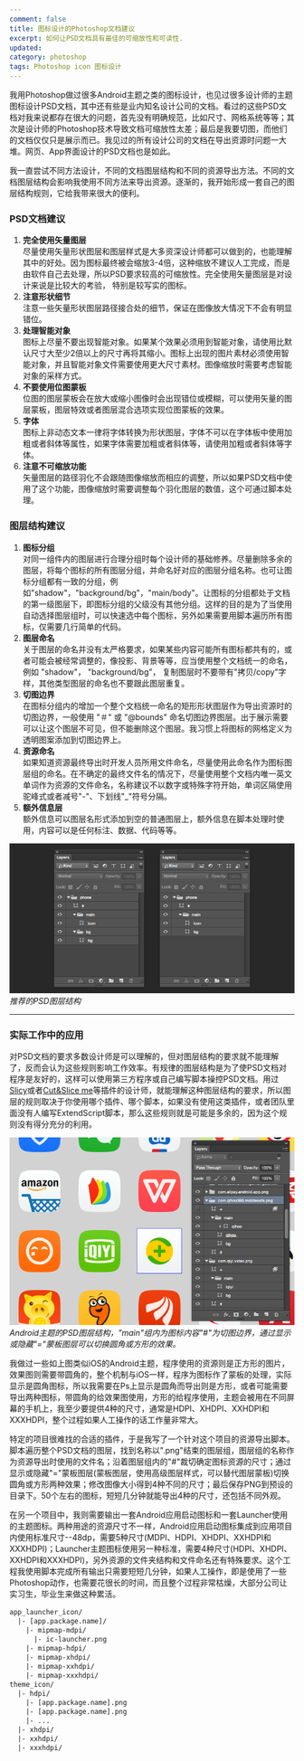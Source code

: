 ```yaml
---
comment: false
title: 图标设计的Photoshop文档建议
excerpt: 如何让PSD文档具有最佳的可缩放性和可读性.
updated:
category: photoshop
tags: Photoshop icon 图标设计
---
```


我用Photoshop做过很多Android主题之类的图标设计，也见过很多设计师的主题图标设计PSD文档，其中还有些是业内知名设计公司的文档。看过的这些PSD文档对我来说都存在很大的问题，首先没有明确规范，比如尺寸、网格系统等等；其次是设计师的Photoshop技术导致文档可缩放性太差；最后是我要切图，而他们的文档仅仅只是展示而已。我见过的所有设计公司的文档在导出资源时问题一大堆。网页、App界面设计的PSD文档也是如此。

我一直尝试不同方法设计，不同的文档图层结构和不同的资源导出方法。不同的文档图层结构会影响我使用不同方法来导出资源。逐渐的，我开始形成一套自己的图层结构规则，它给我带来很大的便利。

### PSD文档建议

1. **完全使用矢量图层**  
尽量使用矢量形状图层和图层样式是大多资深设计师都可以做到的，也能理解其中的好处。因为图标最终被会缩放3-4倍，这种缩放不建议人工完成，而是由软件自己去处理，所以PSD要求较高的可缩放性。完全使用矢量图层是对设计来说是比较大的考验， 特别是较写实的图标。
2. **注意形状细节**  
注意一些矢量形状图层路径接合处的细节，保证在图像放大情况下不会有明显错位。
3. **处理智能对象**  
图标上尽量不要出现智能对象。如果某个效果必须用到智能对象，请使用比默认尺寸大至少2倍以上的尺寸再将其缩小。图标上出现的图片素材必须使用智能对象，并且智能对象文件需要使用更大尺寸素材。图像缩放时需要考虑智能对象的采样方式。
4. **不要使用位图蒙板**  
位图的图层蒙板会在放大或缩小图像时会出现错位或模糊，可以使用矢量的图层蒙板，图层特效或者图层混合选项实现位图蒙板的效果。
5. **字体**  
图标上非动态文本一律将字体转换为形状图层，字体不可以在字体板中使用加粗或者斜体等属性，如果字体需要加粗或者斜体等，请使用加粗或者斜体等字体。
6. **注意不可缩放功能**  
矢量图层的路径羽化不会跟随图像缩放而相应的调整，所以如果PSD文档中使用了这个功能，图像缩放时需要调整每个羽化图层的数值，这个可通过脚本处理。

### 图层结构建议

1. **图标分组**  
对同一组件内的图层进行合理分组时每个设计师的基础修养。尽量删除多余的图层，将每个图标的所有图层分组，并命名好对应的图层分组名称。也可让图标分组都有一致的分组，例如"shadow"，"background/bg"，"main/body"。让图标的分组都处于文档的第一级图层下，即图标分组的父级没有其他分组。这样的目的是为了当使用自动选择图层组时，可以快速选中每个图标，另外如果需要用脚本遍历所有图标，仅需要几行简单的代码。
2. **图层命名**  
关于图层的命名并没有太严格要求，如果某些内容可能所有图标都共有的，或者可能会被经常调整的，像投影、背景等等，应当使用整个文档统一的命名，例如  "shadow"， "background/bg"， 复制图层时不要带有"拷贝/copy"字样，其他类型图层的命名也不要跟此图层重复。
3. **切图边界**  
在图标分组内的增加一个整个文档统一命名的矩形形状图层作为导出资源时的切图边界，一般使用 "＃" 或 "@bounds" 命名切图边界图层。出于展示需要可以让这个图层不可见，但不能删除这个图层。我习惯上将图标的网格定义为透明图案添加到切图边界上。
4. **资源命名**  
如果知道资源最终导出时开发人员所用文件命名，尽量使用此命名作为图标图层组的命名。在不确定的最终文件名的情况下，尽量使用整个文档内唯一英文单词作为资源的文件命名，名称建议不以数字或特殊字符开始，单词区隔使用驼峰式或者减号"-"、下划线"_"符号分隔。
5. **额外信息层**  
额外信息可以图层名形式添加到空的普通图层上，额外信息在脚本处理时使用，内容可以是任何标注、数据、代码等等。

![photoshop advice for icon design](/images/photoshop_advice_for_icon_design/photoshop_layers.png)_推荐的PSD图层结构_

---

### 实际工作中的应用

对PSD文档的要求多数设计师是可以理解的，但对图层结构的要求就不能理解了，反而会认为这些规则影响工作效率。有规律的图层结构是为了使PSD文档对程序是友好的，这样可以使用第三方程序或自己编写脚本操控PSD文档。用过[Slicy][slicy]或者[Cut&Slice me][Cut&Slice me]等插件的设计师，就能理解这种图层结构的要求，所以图层的规则取决于你使用哪个插件、哪个脚本，如果没有使用这类插件，或者团队里面没有人编写ExtendScript脚本，那么这些规则就是可能是多余的，因为这个规则没有得分充分的利用。

![icon design case](/images/photoshop_advice_for_icon_design/icon_design_case_1.png)_Android主题的PSD图层结构，"main"组内为图标内容"#"为切图边界，通过显示或隐藏"="蒙板图层可以切换圆角或方形的效果。_

我做过一些如上图类似iOS的Android主题，程序使用的资源则是正方形的图片，效果图则需要带圆角的，整个机制与iOS一样，程序为图标作了蒙板的处理，实际显示是圆角图标，所以我需要在Ps上显示是圆角而导出则是方形，或者可能需要导出两种图标，带圆角的给效果图使用，方形的给程序使用，主题会被用在不同屏幕的手机上，我至少要提供4种的尺寸，通常是HDPI、XHDPI、XXHDPI和XXXHDPI，整个过程如果人工操作的话工作量非常大。

特定的项目很难找的合适的插件，于是我写了一个针对这个项目的资源导出脚本。脚本遍历整个PSD文档的图层，找到名称以".png"结束的图层组，图层组的名称作为资源导出时使用的文件名；沿着图层组内的"#"裁切确定图标资源的尺寸；通过显示或隐藏"="蒙板图层(蒙板图层，使用高级图层样式，可以替代图层蒙板)切换圆角或方形两种效果；修改图像大小得到4种不同的尺寸；最后保存PNG到预设的目录下。50个左右的图标，短短几分钟就能导出4种的尺寸，还包括不同外观。

在另一个项目中，我则需要输出一套Android应用启动图标和一套Launcher使用的主题图标。两种用途的资源尺寸不一样，Android应用启动图标集成到应用项目内使用标准尺寸--48dp，需要5种尺寸(MDPI、HDPI、XHDPI、XXHDPI和XXXHDPI)；Launcher主题图标使用另一种标准，需要4种尺寸(HDPI、XHDPI、XXHDPI和XXXHDPI)，另外资源的文件夹结构和文件命名还有特殊要求。这个工程我使用脚本完成所有输出只需要短短几分钟，如果人工操作，即是使用了一些Photoshop动作，也需要花很长的时间，而且整个过程非常枯燥，大部分公司让实习生，毕业生来做这种累活。

~~~
app_launcher_icon/
  |- [app.package.name]/
    |- mipmap-mdpi/
      |- ic-launcher.png
    |- mipmap-hdpi/
    |- mipmap-xhdpi/
    |- mipmap-xxhdpi/
    |- mipmap-xxxhdpi/
theme_icon/
  |- hdpi/
    |- [app.package.name].png
    |- [app.package.name].png
    |- ...
  |- xhdpi/
  |- xxhdpi/
  |- xxxhdpi/
~~~

[slicy]: http://macrabbit.com/slicy/
[Cut&Slice me]: http://www.cutandslice.me/
